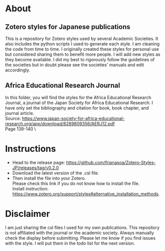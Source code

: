 # About
## Zotero styles for Japanese publications
This is a repository for Zotero styles used by several Academic Societies. It also includes the python scripts I used to generate each style. I am cleaning the code from time to time. I originally created these styles for personal use but considered sharing them to benefit more people. I will add new styles as they become available. I did my best to rigorously follow the guidelines of the societies but in doubt please see the societies' manuals and edit accordingly. 

## Africa Educational Research Journal
In this folder, you will find the styles for the Africa Educational Research Journal, a journal of the Japan Society for Africa Educational Research. I have only set the bibliography and citation for book, book chapter, and journal article. \
Source: https://www.japan-society-for-africa-educational-research.org/app/download/8289809356/AERJ12.pdf \
Page 139-140 \

# Instructions
* Head to the release page: https://github.com/frianasoa/Zotero-Styles-JP/releases/tag/v0.2.0
* Download the latest version of the .csl file.
* Then install the file into your Zotero. \
Please check this link if you do not know how to install the file. \
Install instruction: https://www.zotero.org/support/styles#alternative_installation_methods.

# Disclaimer
I am just sharing the csl files I used for my own publications. This repository is not affiliated with the journal or the academic society. Always manually check the display before submitting. Please let me know if you find issues with the style. I will put them in the todo list for the next version.